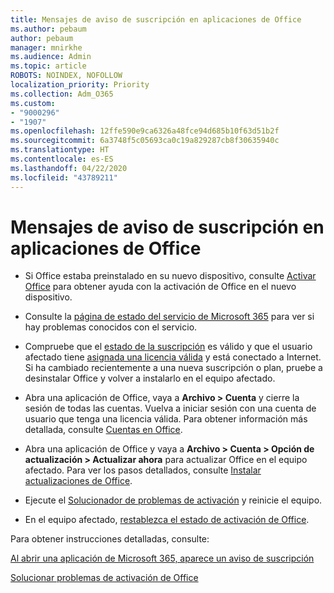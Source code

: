 ```yaml
---
title: Mensajes de aviso de suscripción en aplicaciones de Office
ms.author: pebaum
author: pebaum
manager: mnirkhe
ms.audience: Admin
ms.topic: article
ROBOTS: NOINDEX, NOFOLLOW
localization_priority: Priority
ms.collection: Adm_O365
ms.custom:
- "9000296"
- "1907"
ms.openlocfilehash: 12ffe590e9ca6326a48fce94d685b10f63d51b2f
ms.sourcegitcommit: 6a3748f5c05693ca0c19a829287cb8f30635940c
ms.translationtype: HT
ms.contentlocale: es-ES
ms.lasthandoff: 04/22/2020
ms.locfileid: "43789211"
---
```

# <a name="subscription-notice-messages-in-office-apps"></a>Mensajes de aviso de suscripción en aplicaciones de Office

- Si Office estaba preinstalado en su nuevo dispositivo, consulte [Activar Office](https://support.office.com/article/activate-office-5bd38f38-db92-448b-a982-ad170b1e187e) para obtener ayuda con la activación de Office en el nuevo dispositivo.

- Consulte la [página de estado del servicio de Microsoft 365](https://docs.microsoft.com/office365/enterprise/view-service-health) para ver si hay problemas conocidos con el servicio.

- Compruebe que el [estado de la suscripción](https://support.office.com/article/unlicensed-product-and-activation-errors-in-office-0d23d3c0-c19c-4b2f-9845-5344fedc4380#bkmk_checksubscription) es válido y que el usuario afectado tiene [asignada una licencia válida](https://support.office.com/article/997596B5-4173-4627-B915-36ABAC6786DC?wt.mc_id=Alchemy_ClientDIA) y está conectado a Internet. Si ha cambiado recientemente a una nueva suscripción o plan, pruebe a desinstalar Office y volver a instalarlo en el equipo afectado.

- Abra una aplicación de Office, vaya a **Archivo > Cuenta** y cierre la sesión de todas las cuentas. Vuelva a iniciar sesión con una cuenta de usuario que tenga una licencia válida. Para obtener información más detallada, consulte [Cuentas en Office](https://support.office.com/article/accounts-in-office-628ea040-f265-49de-b986-be09c3ebf8a9).

- Abra una aplicación de Office y vaya a **Archivo > Cuenta > Opción de actualización > Actualizar ahora** para actualizar Office en el equipo afectado. Para ver los pasos detallados, consulte [Instalar actualizaciones de Office](https://support.office.com/article/install-office-updates-2ab296f3-7f03-43a2-8e50-46de917611c5).

- Ejecute el [Solucionador de problemas de activación](https://aka.ms/SARA-OfficeActivation-Alchemy) y reinicie el equipo.

- En el equipo afectado, [restablezca el estado de activación de Office](https://techcommunity.microsoft.com/t5/Office-365-ProPlus/Reset-Office-365-ProPlus-activation-state/td-p/331632).

Para obtener instrucciones detalladas, consulte: 

[Al abrir una aplicación de Microsoft 365, aparece un aviso de suscripción](https://support.office.com/article/a-subscription-notice-appears-when-i-open-an-office-365-application-4cabe32c-f594-4c0e-9191-3d3ade10cceb)

[Solucionar problemas de activación de Office](https://support.office.com/article/unlicensed-product-and-activation-errors-in-office-0d23d3c0-c19c-4b2f-9845-5344fedc4380)
